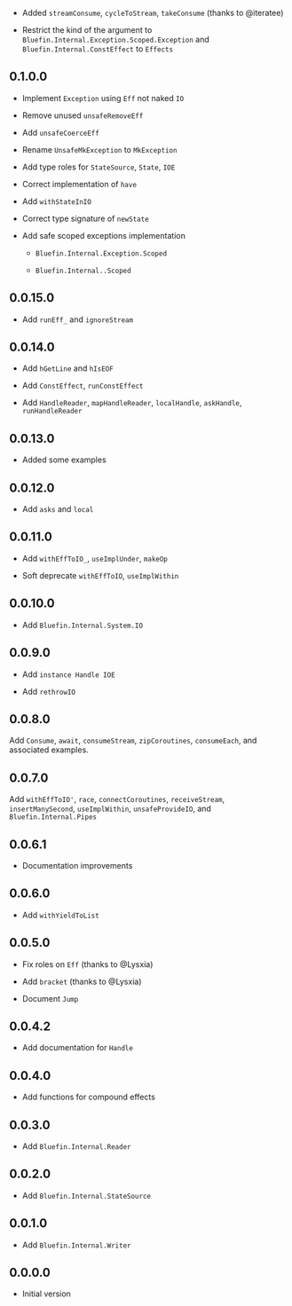 * Added `streamConsume`, `cycleToStream`, `takeConsume` (thanks to
  @iteratee)

* Restrict the kind of the argument to
  `Bluefin.Internal.Exception.Scoped.Exception` and
  `Bluefin.Internal.ConstEffect` to `Effects`

## 0.1.0.0

* Implement `Exception` using `Eff` not naked `IO`

* Remove unused `unsafeRemoveEff`

* Add `unsafeCoerceEff`

* Rename `UnsafeMkException` to `MkException`

* Add type roles for `StateSource`, `State`, `IOE`

* Correct implementation of `have`

* Add `withStateInIO`

* Correct type signature of `newState`

* Add safe scoped exceptions implementation

  * `Bluefin.Internal.Exception.Scoped`

  * `Bluefin.Internal..Scoped`

## 0.0.15.0

* Add `runEff_` and `ignoreStream`

## 0.0.14.0

* Add `hGetLine` and `hIsEOF`

* Add `ConstEffect`, `runConstEffect`

* Add `HandleReader`, `mapHandleReader`, `localHandle`, `askHandle`,
  `runHandleReader`

## 0.0.13.0

* Added some examples

## 0.0.12.0

* Add `asks` and `local`

## 0.0.11.0

* Add `withEffToIO_`, `useImplUnder`, `makeOp`

* Soft deprecate `withEffToIO`, `useImplWithin`

## 0.0.10.0

* Add `Bluefin.Internal.System.IO`

## 0.0.9.0

* Add `instance Handle IOE`

* Add `rethrowIO`

## 0.0.8.0

Add `Consume`, `await`, `consumeStream`, `zipCoroutines`,
`consumeEach`, and associated examples.

## 0.0.7.0

Add `withEffToIO'`, `race`, `connectCoroutines`, `receiveStream`,
`insertManySecond`, `useImplWithin`, `unsafeProvideIO`, and
`Bluefin.Internal.Pipes`

## 0.0.6.1

* Documentation improvements

## 0.0.6.0

* Add `withYieldToList`

## 0.0.5.0

* Fix roles on `Eff` (thanks to @Lysxia)

* Add `bracket` (thanks to @Lysxia)

* Document `Jump`

## 0.0.4.2

* Add documentation for `Handle`

## 0.0.4.0

* Add functions for compound effects

## 0.0.3.0

* Add `Bluefin.Internal.Reader`

## 0.0.2.0

* Add `Bluefin.Internal.StateSource`

## 0.0.1.0

* Add `Bluefin.Internal.Writer`

## 0.0.0.0

* Initial version
